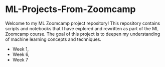 # ML-Projects-From-Zoomcamp

Welcome to my ML Zoomcamp project repository! This repository contains scripts and notebooks that I have explored and rewritten as part of the ML Zoomcamp course. The goal of this project is to deepen my understanding of machine learning concepts and techniques.


* Week 1,
* Week 6,
* Week 7
